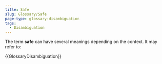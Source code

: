 ```yaml
---
title: Safe
slug: Glossary/Safe
page-type: glossary-disambiguation
tags:
  - Disambiguation
---
```


The term **safe** can have several meanings depending on the context. It may refer to:

{{GlossaryDisambiguation}}
